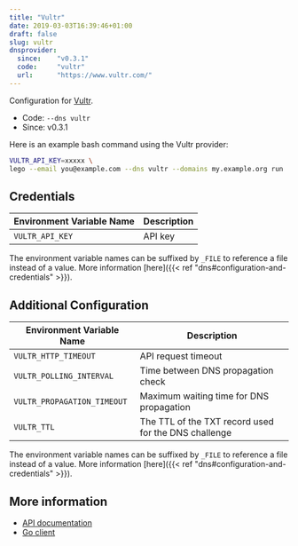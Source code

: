 ```yaml
---
title: "Vultr"
date: 2019-03-03T16:39:46+01:00
draft: false
slug: vultr
dnsprovider:
  since:    "v0.3.1"
  code:     "vultr"
  url:      "https://www.vultr.com/"
---
```


<!-- THIS DOCUMENTATION IS AUTO-GENERATED. PLEASE DO NOT EDIT. -->
<!-- providers/dns/vultr/vultr.toml -->
<!-- THIS DOCUMENTATION IS AUTO-GENERATED. PLEASE DO NOT EDIT. -->


Configuration for [Vultr](https://www.vultr.com/).


<!--more-->

- Code: `--dns vultr`
- Since: v0.3.1


Here is an example bash command using the Vultr provider:

```bash
VULTR_API_KEY=xxxxx \
lego --email you@example.com --dns vultr --domains my.example.org run
```




## Credentials

| Environment Variable Name | Description |
|-----------------------|-------------|
| `VULTR_API_KEY` | API key |

The environment variable names can be suffixed by `_FILE` to reference a file instead of a value.
More information [here]({{< ref "dns#configuration-and-credentials" >}}).


## Additional Configuration

| Environment Variable Name | Description |
|--------------------------------|-------------|
| `VULTR_HTTP_TIMEOUT` | API request timeout |
| `VULTR_POLLING_INTERVAL` | Time between DNS propagation check |
| `VULTR_PROPAGATION_TIMEOUT` | Maximum waiting time for DNS propagation |
| `VULTR_TTL` | The TTL of the TXT record used for the DNS challenge |

The environment variable names can be suffixed by `_FILE` to reference a file instead of a value.
More information [here]({{< ref "dns#configuration-and-credentials" >}}).




## More information

- [API documentation](https://www.vultr.com/api/#dns)
- [Go client](https://github.com/vultr/govultr)

<!-- THIS DOCUMENTATION IS AUTO-GENERATED. PLEASE DO NOT EDIT. -->
<!-- providers/dns/vultr/vultr.toml -->
<!-- THIS DOCUMENTATION IS AUTO-GENERATED. PLEASE DO NOT EDIT. -->
